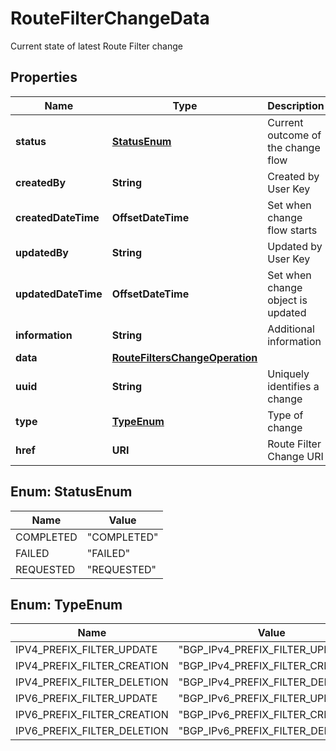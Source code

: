

# RouteFilterChangeData

Current state of latest Route Filter change

## Properties

| Name | Type | Description | Notes |
|------------ | ------------- | ------------- | -------------|
|**status** | [**StatusEnum**](#StatusEnum) | Current outcome of the change flow |  [optional] |
|**createdBy** | **String** | Created by User Key |  [optional] |
|**createdDateTime** | **OffsetDateTime** | Set when change flow starts |  [optional] |
|**updatedBy** | **String** | Updated by User Key |  [optional] |
|**updatedDateTime** | **OffsetDateTime** | Set when change object is updated |  [optional] |
|**information** | **String** | Additional information |  [optional] |
|**data** | [**RouteFiltersChangeOperation**](RouteFiltersChangeOperation.md) |  |  [optional] |
|**uuid** | **String** | Uniquely identifies a change |  |
|**type** | [**TypeEnum**](#TypeEnum) | Type of change |  |
|**href** | **URI** | Route Filter Change URI |  [optional] |



## Enum: StatusEnum

| Name | Value |
|---- | -----|
| COMPLETED | &quot;COMPLETED&quot; |
| FAILED | &quot;FAILED&quot; |
| REQUESTED | &quot;REQUESTED&quot; |



## Enum: TypeEnum

| Name | Value |
|---- | -----|
| IPV4_PREFIX_FILTER_UPDATE | &quot;BGP_IPv4_PREFIX_FILTER_UPDATE&quot; |
| IPV4_PREFIX_FILTER_CREATION | &quot;BGP_IPv4_PREFIX_FILTER_CREATION&quot; |
| IPV4_PREFIX_FILTER_DELETION | &quot;BGP_IPv4_PREFIX_FILTER_DELETION&quot; |
| IPV6_PREFIX_FILTER_UPDATE | &quot;BGP_IPv6_PREFIX_FILTER_UPDATE&quot; |
| IPV6_PREFIX_FILTER_CREATION | &quot;BGP_IPv6_PREFIX_FILTER_CREATION&quot; |
| IPV6_PREFIX_FILTER_DELETION | &quot;BGP_IPv6_PREFIX_FILTER_DELETION&quot; |



